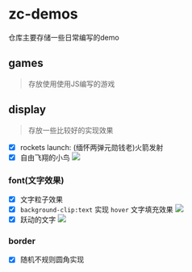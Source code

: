 # zc-demos
仓库主要存储一些日常编写的demo

## games
> 存放使用使用JS编写的游戏

## display
> 存放一些比较好的实现效果
- [x] rockets launch: (缅怀两弹元勋钱老)火箭发射
- [x] 自由飞翔的小鸟
  ![](./images/flybird.gif)
### font(文字效果)
- [x] 文字粒子效果
- [x] `background-clip:text` 实现 `hover` 文字填充效果
![](./images/clip1.gif)
- [x] 跃动的文字
![](./images/zcxiaobao3.gif)

### border
- [x] 随机不规则圆角实现